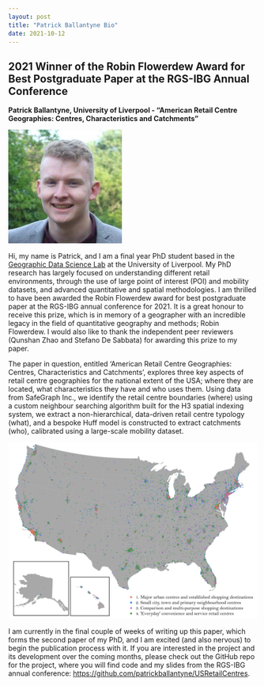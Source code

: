 ```yaml
---
layout: post
title: "Patrick Ballantyne Bio"
date: 2021-10-12
---
```


## **2021 Winner of the Robin Flowerdew Award for Best Postgraduate Paper at the RGS-IBG Annual Conference**

**Patrick Ballantyne, University of Liverpool - “American Retail Centre Geographies: Centres, Characteristics and Catchments”**

![Patrick Ballantyne](/images/ballantyne_headshot.png)

Hi, my name is Patrick, and I am a final year PhD student based in the [Geographic Data Science Lab](https://www.liverpool.ac.uk/geographic-data-science/) at the University of Liverpool. My PhD research has largely focused on understanding different retail environments, through the use of large point of interest (POI) and mobility datasets, and advanced quantitative and spatial methodologies. I am thrilled to have been awarded the Robin Flowerdew award for best postgraduate paper at the RGS-IBG annual conference for 2021. It is a great honour to receive this prize, which is in memory of a geographer with an incredible legacy in the field of quantitative geography and methods; Robin Flowerdew. I would also like to thank the independent peer reviewers (Qunshan Zhao and Stefano De Sabbata) for awarding this prize to my paper.  

The paper in question, entitled ‘American Retail Centre Geographies: Centres, Characteristics and Catchments’, explores three key aspects of retail centre geographies for the national extent of the USA; where they are located, what characteristics they have and who uses them. Using data from SafeGraph Inc., we identify the retail centre boundaries (where) using a custom neighbour searching algorithm built for the H3 spatial indexing system, we extract a non-hierarchical, data-driven retail centre typology (what), and a bespoke Huff model is constructed to extract catchments (who), calibrated using a large-scale mobility dataset.

![Map from the paper](/images/ballantyne_map.tiff)

I am currently in the final couple of weeks of writing up this paper, which forms the second paper of my PhD, and I am excited (and also nervous) to begin the publication process with it. If you are interested in the project and its development over the coming months, please check out the GitHub repo for the project, where you will find code and my slides from the RGS-IBG annual conference: https://github.com/patrickballantyne/USRetailCentres. 

